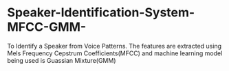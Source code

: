 # Speaker-Identification-System-MFCC-GMM-
To Identify a Speaker from Voice Patterns. The features are extracted using Mels Frequency Cepstrum Coefficients(MFCC) and machine learning model being used is Guassian Mixture(GMM)  
